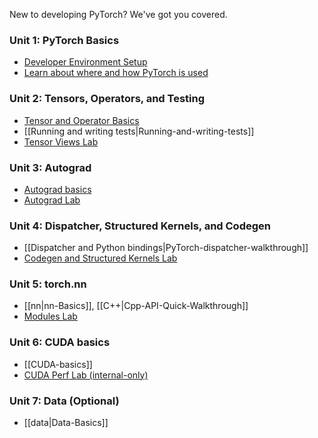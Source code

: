 New to developing PyTorch? We've got you covered.

### Unit 1: PyTorch Basics
- [Developer Environment Setup](https://github.com/pytorch/pytorch/wiki/PyTorch-Basics#development-setup)
- [Learn about where and how PyTorch is used](https://github.com/pytorch/pytorch/wiki/PyTorch-Basics#learn-about-how-to-use-pytorch)

### Unit 2: Tensors, Operators, and Testing
- [Tensor and Operator Basics](https://github.com/pytorch/pytorch/wiki/Tensor-and-Operator-Basics)
- [[Running and writing tests|Running-and-writing-tests]]
- [Tensor Views Lab](https://colab.research.google.com/drive/1rJP2aw-f5Iwqwri0_Ei_OI8_esh1Nyeq#scrollTo=LpTEuP0JZzav&line=1&uniqifier=1)

### Unit 3: Autograd
- [Autograd basics](https://github.com/pytorch/pytorch/wiki/Autograd-Basics)
- [Autograd Lab](https://github.com/pytorch/pytorch/wiki/Autograd-Onboarding-Lab)

### Unit 4: Dispatcher, Structured Kernels, and Codegen
- [[Dispatcher and Python bindings|PyTorch-dispatcher-walkthrough]]
- [Codegen and Structured Kernels Lab](https://github.com/pytorch/pytorch/wiki/Codegen-and-Structured-Kernels)

### Unit 5: torch.nn
- [[nn|nn-Basics]], [[C++|Cpp-API-Quick-Walkthrough]]
- [Modules Lab](https://github.com/pytorch/pytorch/wiki/Module-Onboarding-Lab)

### Unit 6: CUDA basics
- [[CUDA-basics]]
- [CUDA Perf Lab (internal-only)](https://github.com/pytorch/pytorch/wiki/CUDA-basics#debugging-and-profiling-tips)

### Unit 7: Data (Optional)
- [[data|Data-Basics]]
